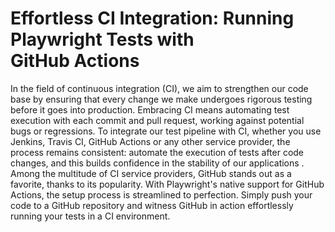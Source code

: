 # Effortless CI Integration: Running Playwright Tests with GitHub Actions




In the field of continuous integration (CI), we aim to strengthen our code base by ensuring that every change we make undergoes rigorous testing before it goes into production. Embracing CI means automating test execution with each commit and pull request, working against potential bugs or regressions. To integrate our test pipeline with CI, whether you use Jenkins, Travis CI, GitHub Actions or any other service provider, the process remains consistent: automate the execution of tests after code changes, and this builds confidence in the stability of our applications .
Among the multitude of CI service providers, GitHub stands out as a favorite, thanks to its popularity. With Playwright's native support for GitHub Actions, the setup process is streamlined to perfection. Simply push your code to a GitHub repository and witness GitHub in action effortlessly running your tests in a CI environment.
